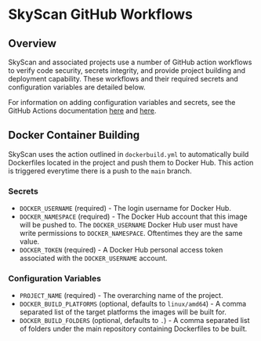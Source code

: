 # SkyScan GitHub Workflows

## Overview

SkyScan and associated projects use a number of GitHub action workflows to verify code security, secrets integrity, and provide project building and deployment capability. These workflows and their required secrets and configuration variables are detailed below. 

For information on adding configuration variables and secrets, see the GitHub Actions documentation [here](https://docs.github.com/en/actions/learn-github-actions/variables#creating-configuration-variables-for-an-environment) and [here](https://docs.github.com/en/actions/security-guides/encrypted-secrets#creating-encrypted-secrets-for-a-repository).

## Docker Container Building 

SkyScan uses the action outlined in `dockerbuild.yml` to automatically build Dockerfiles located in the project and push them to Docker Hub. This action is triggered everytime there is a push to the `main` branch. 

### Secrets
* `DOCKER_USERNAME` (required) - The login username for Docker Hub. 
* `DOCKER_NAMESPACE` (required) - The Docker Hub account that this image will be pushed to. The `DOCKER_USERNAME` Docker Hub user must have write permissions to `DOCKER_NAMESPACE`. Oftentimes they are the same value. 
* `DOCKER_TOKEN` (required) - A Docker Hub personal access token associated with the `DOCKER_USERNAME` account. 

### Configuration Variables
* `PROJECT_NAME` (required) - The overarching name of the project. 
* `DOCKER_BUILD_PLATFORMS` (optional, defaults to `linux/amd64`) - A comma separated list of the target platforms the images will be built for. 
* `DOCKER_BUILD_FOLDERS` (optional, defaults to `.`) - A comma separated list of folders under the main repository containing Dockerfiles to be built. 